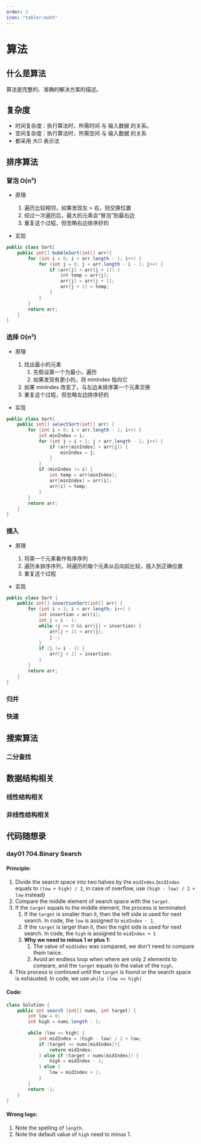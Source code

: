 ```yaml
---
order: 2
icon: "tabler:math"
---
```


# 算法

## 什么是算法

算法是完整的、准确的解决方案的描述。

## 复杂度

- 时间复杂度：执行算法时，所需时间 与 输入数据 的关系。
- 空间复杂度：执行算法时，所需空间 与 输入数据 的关系
- 都采用 大O 表示法

## 排序算法

### 冒泡 O(n²)

- 原理
    1. 遍历比较相邻，如果发现左 > 右，则交换位置
    2. 经过一次遍历后，最大的元素会“冒泡”到最右边
    3. 重复这个过程，但忽略右边排序好的

- 实现


```java
public class Sort{
    public int[] bubbleSort(int[] arr){
        for (int i = 0; i < arr.length - 1; i++) {
            for (int j = 0; j < arr.length - i - 1; j++) {
                if (arr[j] > arr[j + 1]) {
                    int temp = arr[j];
                    arr[j] = arr[j + 1];
                    arr[j + 1] = temp;
                }
            }
        }
        return arr;
    }
}
```

### 选择 O(n²)

- 原理
    1. 找出最小的元素
        1. 先假设第一个为最小，遍历
        1. 如果发现有更小的，将 minIndex 指向它
    1. 如果 minIndex 改变了，与左边未排序第一个元素交换
    1. 重复这个过程，但忽略左边排序好的
    
- 实现


```java
public class Sort{
    public int[] selectSort(int[] arr) {
        for (int i = 0; i < arr.length - 1; i++) {
            int minIndex = i;
            for (int j = i + 1; j < arr.length - 2; j++) {
                if (arr[minIndex] > arr[j]) {
                    minIndex = j;
                }
            }
            if (minIndex != i) {
                int temp = arr[minIndex];
                arr[minIndex] = arr[i];
                arr[i] = temp;
            }
        }
        return arr;
    }
}
```

### 插入
- 原理
    1. 将第一个元素看作有序序列
    2. 遍历未排序序列，将遍历的每个元素从后向前比较，插入到正确位置
    3. 重复这个过程

- 实现

```java
public class Sort {
    public int[] insertionSort(int[] arr) {
        for (int i = 1; i < arr.length; i++) {
            int insertion = arr[i];
            int j = i - 1;
            while (j >= 0 && arr[j] > insertion) {
                arr[j + 1] = arr[j];
                j--;
            }
            if (j != i - 1) {
                arr[j + 1] = insertion;
            }
        }
        return arr;
    }
}
```
### 归并
### 快速

## 搜索算法
### 二分查找


## 数据结构相关

### 线性结构相关



### 非线性结构相关

## 代码随想录

### day01 704.Binary Search

#### Principle:

1. Divide the search space into two halves by the `midIndex`.(`midIndex` equals to `(low + high) / 2`, in case of overflow, use `(high - low) / 2 + low` instead)
2. Compare the middle element of search space with the `target`.
3. If the `target` equals to the middle element, the process is terminated.
    1. If the `target` is smaller than it, then the left side is used for next search. In code, the `low` is assigned to `midIndex - 1`.
    2. If the `target` is larger than it, then the right side is used for next search. In code, the `high` is assigned to `midIndex + 1`
    3. **Why we need to minus 1 or plus 1:**
        1. The value of `midIndex` was compared, we don't need to compare them twice.
        2. Avoid an endless loop when where are only 2 elements to compare, and the `target` equals to the value of the `high`.
4. This process is continued until the `target` is found or the search space is exhausted. In code, we use `while (low <= high)`

#### Code:

```java
class Solution {
    public int search (int[] nums, int target) {
        int low = 0;
        int high = nums.length - 1;
        
        while (low <= high) {
            int midIndex = (high - low) / 2 + low;
            if (target == nums[midIndex]){
                return midIndex;
            } else if (target < nums[midIndex]) {
                high = midIndex - 1;
            } else {
                low = midIndex + 1;
            }
        }
        return -1;
    }
}
```

#### Wrong logs:

1. Note the spelling of `length`.
2. Note the default value of `high` need to minus 1.

